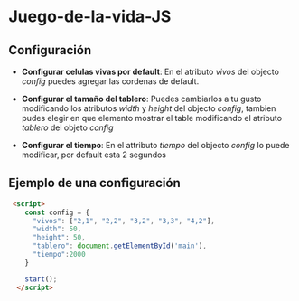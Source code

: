 # Juego-de-la-vida-JS

## Configuración

* **Configurar celulas vivas por default**: En el atributo *vivos* del objecto *config* puedes agregar las cordenas de default.

* **Configurar el tamaño del tablero**: Puedes cambiarlos a tu gusto modificando los atributos *width* y *height* del objecto *config*, tambien pudes elegir en que elemento mostrar el table modificando el atributo *tablero* del objeto *config*

* **Configurar el tiempo**: En el attributo *tiempo* del objecto *config* lo puede modificar, por default esta 2 segundos

## Ejemplo de una configuración
```html
 <script>
    const config = {
      "vivos": ["2,1", "2,2", "3,2", "3,3", "4,2"],
      "width": 50,
      "height": 50,
      "tablero": document.getElementById('main'),
      "tiempo":2000
    }

    start();
  </script>
```
